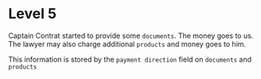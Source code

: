 # Level 5

Captain Contrat started to provide some `documents`. The money goes to us.
The lawyer may also charge additional `products` and money goes to him.

This information is stored by the `payment direction` field on `documents` and `products`

